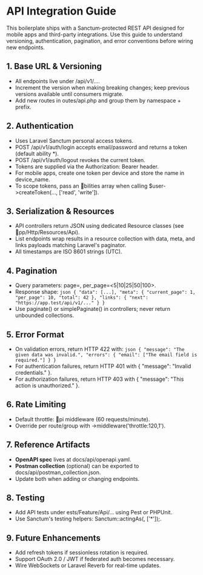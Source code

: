 # API Integration Guide

This boilerplate ships with a Sanctum-protected REST API designed for mobile apps and third-party integrations. Use this guide to understand versioning, authentication, pagination, and error conventions before wiring new endpoints.

## 1. Base URL & Versioning
- All endpoints live under /api/v1/....
- Increment the version when making breaking changes; keep previous versions available until consumers migrate.
- Add new routes in outes/api.php and group them by namespace + prefix.

## 2. Authentication
- Uses Laravel Sanctum personal access tokens.
- POST /api/v1/auth/login accepts email/password and returns a token (default ability *).
- POST /api/v1/auth/logout revokes the current token.
- Tokens are supplied via the Authorization: Bearer <token> header.
- For mobile apps, create one token per device and store the name in device_name.
- To scope tokens, pass an bilities array when calling $user->createToken(..., ['read', 'write']).

## 3. Serialization & Resources
- API controllers return JSON using dedicated Resource classes (see pp/Http/Resources/Api).
- List endpoints wrap results in a resource collection with data, meta, and links payloads matching Laravel's paginator.
- All timestamps are ISO 8601 strings (UTC).

## 4. Pagination
- Query parameters: page=<int>, per_page=<5|10|25|50|100>.
- Response shape:
  `json
  {
    "data": [...],
    "meta": {
      "current_page": 1,
      "per_page": 10,
      "total": 42
    },
    "links": {
      "next": "https://app.test/api/v1/..."
    }
  }
  `
- Use paginate() or simplePaginate() in controllers; never return unbounded collections.

## 5. Error Format
- On validation errors, return HTTP 422 with:
  `json
  {
    "message": "The given data was invalid.",
    "errors": {
      "email": ["The email field is required."]
    }
  }
  `
- For authentication failures, return HTTP 401 with { "message": "Invalid credentials." }.
- For authorization failures, return HTTP 403 with { "message": "This action is unauthorized." }.

## 6. Rate Limiting
- Default throttle: pi middleware (60 requests/minute).
- Override per route/group with ->middleware('throttle:120,1').

## 7. Reference Artifacts
- **OpenAPI spec** lives at docs/api/openapi.yaml.
- **Postman collection** (optional) can be exported to docs/api/postman_collection.json.
- Update both when adding or changing endpoints.

## 8. Testing
- Add API tests under 	ests/Feature/Api/... using Pest or PHPUnit.
- Use Sanctum's testing helpers: Sanctum::actingAs(, ['*']);.

## 9. Future Enhancements
- Add refresh tokens if sessionless rotation is required.
- Support OAuth 2.0 / JWT if federated auth becomes necessary.
- Wire WebSockets or Laravel Reverb for real-time updates.
